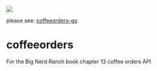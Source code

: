 ![](https://img.shields.io/badge/status-depreciated-red)

please see: [coffeeorders-go](https://github.com/audstanley/coffeeorders-go)

# coffeeorders
For the Big Nerd Ranch book chapter 13 coffee orders API
